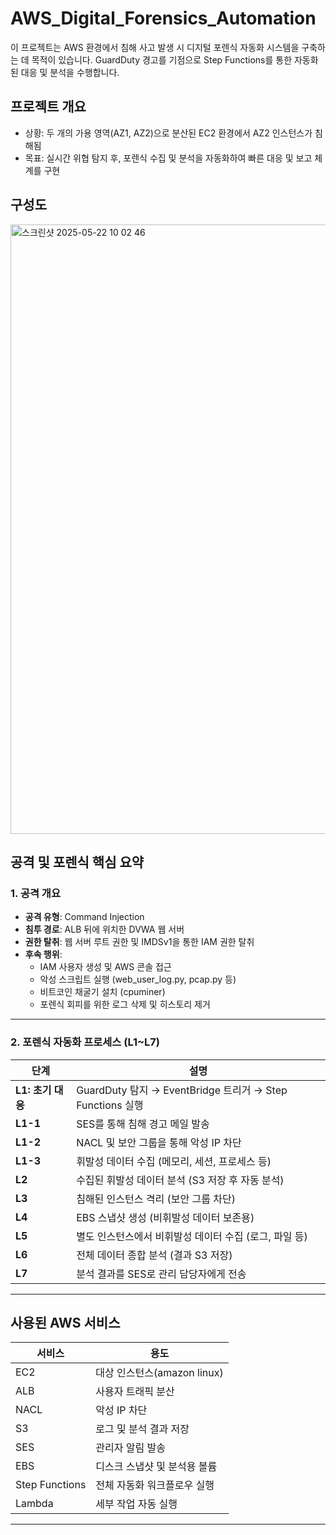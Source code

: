 # AWS_Digital_Forensics_Automation

이 프로젝트는 AWS 환경에서 침해 사고 발생 시 디지털 포렌식 자동화 시스템을 구축하는 데 목적이 있습니다. GuardDuty 경고를 기점으로 Step Functions를 통한 자동화된 대응 및 분석을 수행합니다.

## 프로젝트 개요
 - 상황: 두 개의 가용 영역(AZ1, AZ2)으로 분산된 EC2 환경에서 AZ2 인스턴스가 침해됨
 - 목표: 실시간 위협 탐지 후, 포렌식 수집 및 분석을 자동화하여 빠른 대응 및 보고 체계를 구현
  
 ## 구성도

<img width="975" alt="스크린샷 2025-05-22 10 02 46" src="https://github.com/user-attachments/assets/fbecd5b4-a301-4a27-aa8d-b6b5b2467fce" />


##  공격 및 포렌식 핵심 요약

###  1. 공격 개요

- **공격 유형**: Command Injection
- **침투 경로**: ALB 뒤에 위치한 DVWA 웹 서버
- **권한 탈취**: 웹 서버 루트 권한 및 IMDSv1을 통한 IAM 권한 탈취
- **후속 행위**:
  - IAM 사용자 생성 및 AWS 콘솔 접근
  - 악성 스크립트 실행 (web_user_log.py, pcap.py 등)
  - 비트코인 채굴기 설치 (cpuminer)
  - 포렌식 회피를 위한 로그 삭제 및 히스토리 제거

---

###  2. 포렌식 자동화 프로세스 (L1~L7)

| 단계 | 설명 |
|------|------|
| **L1: 초기 대응** | GuardDuty 탐지 → EventBridge 트리거 → Step Functions 실행 |
| **L1-1** | SES를 통해 침해 경고 메일 발송 |
| **L1-2** | NACL 및 보안 그룹을 통해 악성 IP 차단 |
| **L1-3** | 휘발성 데이터 수집 (메모리, 세션, 프로세스 등) |
| **L2** | 수집된 휘발성 데이터 분석 (S3 저장 후 자동 분석) |
| **L3** | 침해된 인스턴스 격리 (보안 그룹 차단) |
| **L4** | EBS 스냅샷 생성 (비휘발성 데이터 보존용) |
| **L5** | 별도 인스턴스에서 비휘발성 데이터 수집 (로그, 파일 등) |
| **L6** | 전체 데이터 종합 분석 (결과 S3 저장) |
| **L7** | 분석 결과를 SES로 관리 담당자에게 전송 |

---

##  사용된 AWS 서비스

| 서비스 | 용도 |
|--------|------|
| EC2    | 대상 인스턴스(amazon linux)|
| ALB    | 사용자 트래픽 분산 |
| NACL   | 악성 IP 차단 |
| S3     | 로그 및 분석 결과 저장 |
| SES    | 관리자 알림 발송 |
| EBS    | 디스크 스냅샷 및 분석용 볼륨 |
| Step Functions | 전체 자동화 워크플로우 실행 |
| Lambda | 세부 작업 자동 실행 |

---

